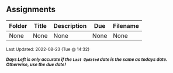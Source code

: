 ## Assignments

| Folder | Title | Description | Due | Filename |
|-----|-----|-----|-----|-----|
| None | None | None | None | None |

<sup>Last Updated: 2022-08-23 (Tue @ 14:32)</sup> 

<sup>***Days Left is only accurate if the `Last Updated` date is the same as todays date. Otherwise, use the due date!***</sup> 